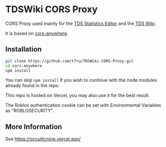 # TDSWiki CORS Proxy
CORS Proxy used mainly for the [TDS Statistics Editor](https://github.com/t7ru/TDS-Stats-Editor) and the [TDS Wiki](https://tds.fandom.com/).

It is based on [cors-anywhere](https://github.com/Rob--W/cors-anywhere).

## Installation
```bash
git clone https://github.com/t7ru/TDSWiki-CORS-Proxy.git
cd cors-anywhere
npm install
```
You can skip ```npm install``` if you wish to continue with the node modules already found in the repo.

This repo is hosted on Vercel, you may also use it for the best result.

The Roblox authentication cookie can be set with Environmental Variables as "ROBLOSECURITY".

## More Information
See https://occulticnine.vercel.app/